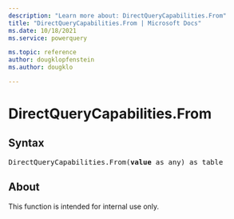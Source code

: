```yaml
---
description: "Learn more about: DirectQueryCapabilities.From"
title: "DirectQueryCapabilities.From | Microsoft Docs"
ms.date: 10/18/2021
ms.service: powerquery

ms.topic: reference
author: dougklopfenstein
ms.author: dougklo

---
```

# DirectQueryCapabilities.From

## Syntax

<pre>
DirectQueryCapabilities.From(<b>value</b> as any) as table
</pre>

## About

This function is intended for internal use only.
